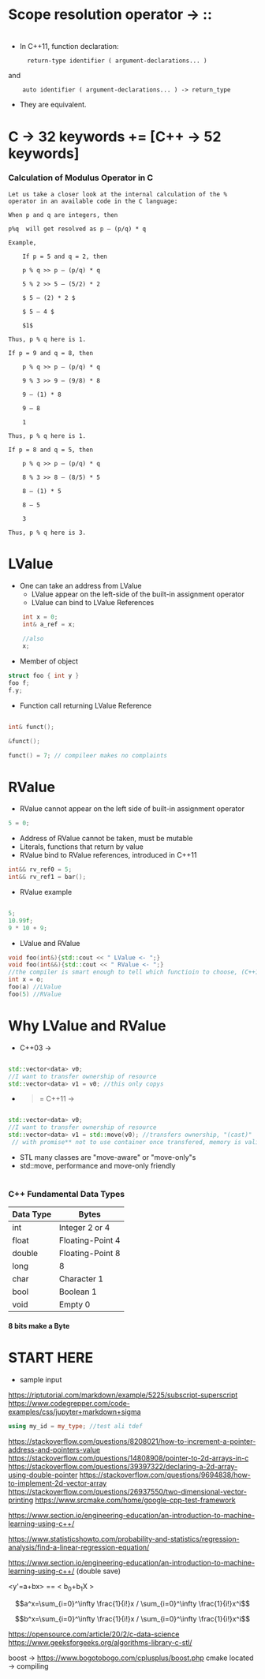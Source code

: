 # Scope resolution operator -> ::

#
##
###

- In C++11, function declaration:
        
        return-type identifier ( argument-declarations... )

and

        auto identifier ( argument-declarations... ) -> return_type

- They are equivalent.

#
##
###

# C -> 32 keywords += [C++ -> 52 keywords]

### Calculation of Modulus Operator in C
    Let us take a closer look at the internal calculation of the % operator in an available code in the C language:

    When p and q are integers, then

    p%q  will get resolved as p – (p/q) * q 

    Example,

        If p = 5 and q = 2, then 

        p % q >> p – (p/q) * q 

        5 % 2 >> 5 – (5/2) * 2 

        $ 5 – (2) * 2 $

        $ 5 – 4 $

        $1$

    Thus, p % q here is 1.

    If p = 9 and q = 8, then

        p % q >> p – (p/q) * q

        9 % 3 >> 9 – (9/8) * 8

        9 – (1) * 8

        9 – 8

        1

    Thus, p % q here is 1.

    If p = 8 and q = 5, then

        p % q >> p – (p/q) * q

        8 % 3 >> 8 – (8/5) * 5

        8 – (1) * 5

        8 – 5

        3

    Thus, p % q here is 3.

#
##
###


# LValue

- One can take an address from LValue
    - LValue appear on the left-side of the built-in assignment operator
    - LValue can bind to LValue References

```cpp
    int x = 0;
    int& a_ref = x;
    
    //also
    x;
```

- Member of object

```cpp
struct foo { int y }
foo f;
f.y;
```
- Function call returning LValue Reference

```cpp

int& funct();

&funct();

funct() = 7; // compileer makes no complaints 

```


# RValue
- RValue cannot appear on the left side of built-in assignment operator

```cpp 
5 = 0;
```

- Address of RValue cannot be taken, must be mutable
- Literals, functions that return by value
- RValue bind to RValue references, introduced in C++11

```cpp
int&& rv_ref0 = 5;
int&& rv_ref1 = bar();

```
- RValue example

```cpp

5;
10.99f;
9 * 10 + 9;

```

- LValue and RValue

```cpp
void foo(int&){std::cout << " LValue <- ";}
void foo(int&&){std::cout << " RValue <- ";}
//the compiler is smart enough to tell which functioin to choose, (C++11 >)
int x = o;
foo(a) //LValue
foo(5) //RValue

```


</ul>

# Why LValue and RValue
- C++03 ->

```cpp

std::vector<data> v0;
//I want to transfer ownership of resource
std::vector<data> v1 = v0; //this only copys

```

- >= C++11 ->

```cpp

std::vector<data> v0;
//I want to transfer ownership of resource
std::vector<data> v1 = std::move(v0); //transfers ownership, "(cast)"
 // with promise** not to use container once transfered, memory is valid, but useless**

```
- STL many classes are "move-aware" or "move-only"s
- std::move, performance and move-only friendly

#
##
###
####   

###     C++ Fundamental Data Types
|    Data Type | Bytes             |
| ------------ | ----------------- |   
| int          | Integer 2 or 4    |
| float        | Floating-Point 4  |
| double       | Floating-Point 8  |
| long         | 8                 |
| char         | Character 1       |
| bool         | Boolean 1         |
| void         | Empty 0           |
####   8 bits make a Byte

#
##
###
####   

# START HERE
- sample input
<!-- section template -->
https://riptutorial.com/markdown/example/5225/subscript-superscript
https://www.codegrepper.com/code-examples/css/jupyter+markdown+sigma
```cpp
using my_id = my_type; //test ali tdef
```
https://stackoverflow.com/questions/8208021/how-to-increment-a-pointer-address-and-pointers-value
https://stackoverflow.com/questions/14808908/pointer-to-2d-arrays-in-c
https://stackoverflow.com/questions/39397322/declaring-a-2d-array-using-double-pointer
https://stackoverflow.com/questions/9694838/how-to-implement-2d-vector-array
https://stackoverflow.com/questions/26937550/two-dimensional-vector-printing
https://www.srcmake.com/home/google-cpp-test-framework

https://www.section.io/engineering-education/an-introduction-to-machine-learning-using-c++/

https://www.statisticshowto.com/probability-and-statistics/regression-analysis/find-a-linear-regression-equation/

https://www.section.io/engineering-education/an-introduction-to-machine-learning-using-c++/  (double save)

<y'=a+bx> == < b<sub>0</sub>+b<sub>1</sub>X >

$$a^x=\sum_{i=0}^\infty \frac{1}{i!}x / \sum_{i=0}^\infty \frac{1}{i!}x^i$$


$$b^x=\sum_{i=0}^\infty \frac{1}{i!}x / \sum_{i=0}^\infty \frac{1}{i!}x^i$$

https://opensource.com/article/20/2/c-data-science
https://www.geeksforgeeks.org/algorithms-library-c-stl/

boost -> https://www.bogotobogo.com/cplusplus/boost.php
cmake located -> compiling
